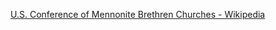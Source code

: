 ﻿[U.S. Conference of Mennonite Brethren Churches - Wikipedia](https://en.wikipedia.org/wiki/U.S._Conference_of_Mennonite_Brethren_Churches)